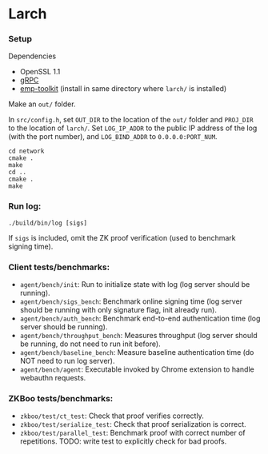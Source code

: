# Larch

### Setup
Dependencies
* OpenSSL 1.1
* [gRPC](https://grpc.io/docs/languages/cpp/quickstart/)
* [emp-toolkit](https://github.com/emp-toolkit) (install in same directory where `larch/` is installed)

Make an `out/` folder.

In `src/config.h`, set `OUT_DIR` to the location of the `out/` folder and `PROJ_DIR` to the location of `larch/`.
Set `LOG_IP_ADDR` to the public IP address of the log (with the port number), and `LOG_BIND_ADDR` to `0.0.0.0:PORT_NUM`.

```
cd network
cmake .
make
cd ..
cmake .
make
```

### Run log:
```
./build/bin/log [sigs]
```
If `sigs` is included, omit the ZK proof verification (used to benchmark signing time).

### Client tests/benchmarks:
* `agent/bench/init`: Run to initialize state with log (log server should be running).
* `agent/bench/sigs_bench`: Benchmark online signing time (log server should be running with only signature flag, init already run).
* `agent/bench/auth_bench`: Benchmark end-to-end authentication time (log server should be running).
* `agent/bench/throughput_bench`: Measures throughput (log server should be running, do not need to run init before).
* `agent/bench/baseline_bench`: Measure baseline authentication time (do NOT need to run log server).
* `agent/bench/agent`: Executable invoked by Chrome extension to handle webauthn requests.

### ZKBoo tests/benchmarks:
* `zkboo/test/ct_test`: Check that proof verifies correctly.
* `zkboo/test/serialize_test`: Check that proof serialization is correct.
* `zkboo/test/parallel_test`: Benchmark proof with correct number of repetitions.
TODO: write test to explicitly check for bad proofs.
